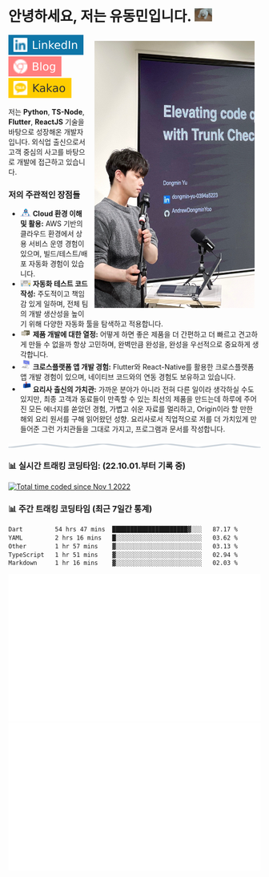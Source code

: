 <h1> 안녕하세요, 저는 유동민입니다. <img src="assets/greeting-cat.gif" width="35" alt=""> </h1>
<img src="assets/presentation.jpeg" width="320" height="533" style="margin: 12px;" align="right" alt="" />

[![Linkedin Badge](assets/linked-in.svg)](https://www.linkedin.com/in/dongmin-yu-0394a5223/)
[![DevBlog Badge](assets/tistory-blog.svg)](https://cat-minzzi.tistory.com/)
[![KakaoTalk Badge](assets/kakao-talk.svg)](https://open.kakao.com/o/suc69eLe)

저는 **Python**, **TS-Node**, **Flutter**, **ReactJS** 기술을 바탕으로 성장해온 개발자입니다. 외식업 출신으로서 고객 중심의 사고를 바탕으로 개발에 접근하고 있습니다.

### 저의 주관적인 장점들

- <img src="assets/developer.gif" width="21" alt="" /> **Cloud 환경 이해 및 활용:** AWS 기반의 클라우드 환경에서 상용 서비스 운영 경험이 있으며, 빌드/테스트/배포 자동화 경험이 있습니다.
- <img src="assets/lightning.gif" width="21" alt="" /> **자동화 테스트 코드 작성:** 주도적이고 책임감 있게 일하며, 전체 팀의 개발 생산성을 높이기 위해 다양한 자동화 툴을 탐색하고 적용합니다.
- <img src="assets/message.gif" width="21" alt="" /> **제품 개발에 대한 열정:** 어떻게 하면 좋은 제품을 더 간편하고 더 빠르고 견고하게 만들 수 없을까 항상 고민하며, 완벽만큼 완성을, 완성을 우선적으로 중요하게 생각합니다.
- <img src="assets/laptop.gif" width="21" alt="" /> **크로스플랫폼 앱 개발 경험:** Flutter와 React-Native를 활용한 크로스플랫폼 앱 개발 경험이 있으며, 네이티브 코드와의 연동 경험도 보유하고 있습니다.
- <img src="assets/letterbox.gif" width="21" alt="" /> **요리사 출신의 가치관:** 가까운 분야가 아니라 전혀 다른 일이라 생각하실 수도 있지만, 최종 고객과 동료들이 만족할 수 있는 최선의 제품을 만드는데 하루에 주어진 모든 에너지를 쏟았던 경험, 가볍고 쉬운 자료를 멀리하고, Origin이라 할 만한 해외 요리 원서를 구해 읽어왔던 성향. 요리사로서 직업적으로 저를 더 가치있게 만들어준 그런 가치관들을 그대로 가지고, 프로그램과 문서를 작성합니다.

<img src="assets/divider.svg" style="display:block;margin:20px auto;" width="100%" height="8" align="center" alt=""/>

### 📊 실시간 트래킹 코딩타임: (22.10.01.부터 기록 중)

[![Total time coded since Nov 1 2022](https://wakatime.com/badge/user/9950e5aa-6874-4666-96a4-97dc4da0c644.svg?style=for-the-badge)](https://wakatime.com/@9950e5aa-6874-4666-96a4-97dc4da0c644)

### 📊 주간 트래킹 코딩타임 (최근 7일간 통계)

<!--START_SECTION:waka-->

```txt
Dart         54 hrs 47 mins  █████████████████████▓░░░   87.17 %
YAML         2 hrs 16 mins   █░░░░░░░░░░░░░░░░░░░░░░░░   03.62 %
Other        1 hr 57 mins    ▓░░░░░░░░░░░░░░░░░░░░░░░░   03.13 %
TypeScript   1 hr 51 mins    ▓░░░░░░░░░░░░░░░░░░░░░░░░   02.94 %
Markdown     1 hr 16 mins    ▓░░░░░░░░░░░░░░░░░░░░░░░░   02.03 %
```

<!--END_SECTION:waka-->

<a href="https://github.com/AndrewDongminYoo/github-stats-transparent">

![ ](https://raw.githubusercontent.com/AndrewDongminYoo/github-stats-transparent/refs/heads/output/generated/overview.svg)
![ ](https://raw.githubusercontent.com/AndrewDongminYoo/github-stats-transparent/refs/heads/output/generated/languages.svg)

</a>
